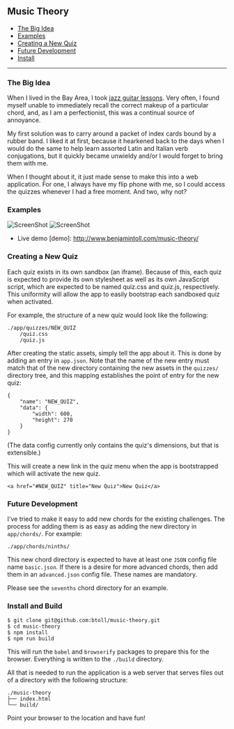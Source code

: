 ## Music Theory

- [The Big Idea](#the-big-idea)
- [Examples](#examples)
- [Creating a New Quiz](#creating-a-new-quiz)
- [Future Development](#future-development)
- [Install](#install)

---

### The Big Idea
When I lived in the Bay Area, I took [jazz guitar lessons]. Very often, I found myself unable to immediately recall the correct makeup of a particular chord, and, as I am a perfectionist, this was a continual source of annoyance.

My first solution was to carry around a packet of index cards bound by a rubber band.  I liked it at first, because it hearkened back to the days when I would do the same to help learn assorted Latin and Italian verb conjugations, but it quickly became unwieldy and/or I would forget to bring them with me.

When I thought about it, it just made sense to make this into a web application. For one, I always have my flip phone with me, so I could access the quizzes whenever I had a free moment. And two, why not?

### Examples
![ScreenShot](https://raw.github.com/btoll/i/master/music_theory/chord_quizzes.png)
![ScreenShot](https://raw.github.com/btoll/i/master/music_theory/key_signatures_quiz.png)

+ Live demo
[demo]: http://www.benjamintoll.com/music-theory/

### Creating a New Quiz
Each quiz exists in its own sandbox (an iframe). Because of this, each quiz is expected to provide its own stylesheet as well as its own JavaScript script, which are expected to be named quiz.css and quiz.js, respectively.  This uniformity will allow the app to easily bootstrap each sandboxed quiz when activated.

For example, the structure of a new quiz would look like the following:

    ./app/quizzes/NEW_QUIZ
        /quiz.css
        /quiz.js

After creating the static assets, simply tell the app about it. This is done by adding an entry in `app.json`. Note that the name of the new entry must match that of the new directory containing the new assets in the `quizzes/` directory tree, and this mapping establishes the point of entry for the new quiz:

    {
        "name": "NEW_QUIZ",
        "data": {
            "width": 600,
            "height": 270
        }
    }

(The data config currently only contains the quiz's dimensions, but that is extensible.)

This will create a new link in the quiz menu when the app is bootstrapped which will activate the new quiz.

    <a href="#NEW_QUIZ" title="New Quiz">New Quiz</a>

### Future Development
I've tried to make it easy to add new chords for the existing challenges. The process for adding them is as easy as adding the new directory in `app/chords/`. For example:

    ./app/chords/ninths/

This new chord directory is expected to have at least one `JSON` config file name `basic.json`. If there is a desire for more advanced chords, then add them in an `advanced.json` config file.  These names are mandatory.

Please see the `sevenths` chord directory for an example.

### Install and Build

```
$ git clone git@github.com:btoll/music-theory.git
$ cd music-theory
$ npm install
$ npm run build
```

This will run the `babel` and `browserify` packages to prepare this for the browser.  Everything is written to the `./build` directory.

All that is needed to run the application is a web server that serves files out of a directory with the following structure:

```
./music-theory
├── index.html
└── build/
```

Point your browser to the location and have fun!

[jazz guitar lessons]: http://hristovitchev.com/en/


